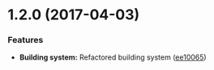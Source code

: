 <a name="1.2.0"></a>
# 1.2.0 (2017-04-03)


### Features

* **Building system:** Refactored building system ([ee10065](https://github.com/martinmethod/photoroller/commit/ee10065))



